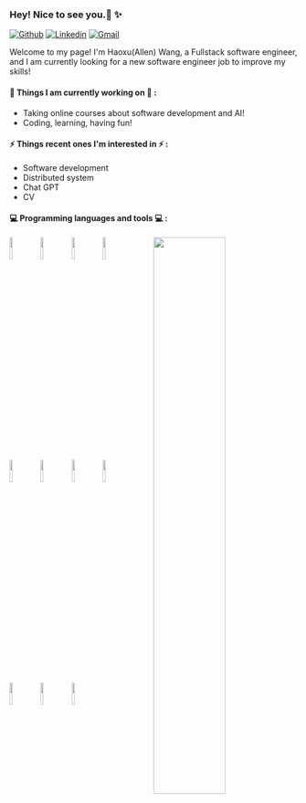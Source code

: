 ### Hey! Nice to see you.👋 ✨ 
 
 
[![Github](https://img.shields.io/badge/-Github-000?style=flat&logo=Github&logoColor=white)](https://github.com/WhhhhhhX)
[![Linkedin](https://img.shields.io/badge/-LinkedIn-blue?style=flat&logo=Linkedin&logoColor=white)](https://www.linkedin.com/in/hxwang618/)
[![Gmail](https://img.shields.io/badge/-Gmail-c14438?style=flat&logo=Gmail&logoColor=white)](haoxwang6@gmail.com)
 
Welcome to my page!
I'm Haoxu(Allen) Wang, a Fullstack software engineer, and I am currently looking for a new software engineer job to improve my skills!  
 

 
 
#### 🌱 Things I am currently working on 🌱 : 
- Taking online courses about software development and AI!
- Coding, learning, having fun!
 
 
#### ⚡ Things recent ones I'm interested in ⚡ : 
- Software development
- Distributed system
- Chat GPT
- CV

#### :computer: Programming languages and tools :computer: : 
<p>
<img width="50%" align="right" src="https://github-readme-stats.vercel.app/api?username=WhhhhhhX&show_icons=true&hide_border=true" />
<code><img width="10%" src="https://www.vectorlogo.zone/logos/java/java-horizontal.svg"></code>
<code><img width="10%" src="https://www.vectorlogo.zone/logos/python/python-ar21.svg"></code>
<code><img width="10%" src="https://www.vectorlogo.zone/logos/javascript/javascript-horizontal.svg"></code>
<code><img width="10%" src="https://www.vectorlogo.zone/logos/reactjs/reactjs-ar21.svg"></code>


<br />
<code><img width="10%" src="https://www.vectorlogo.zone/logos/git-scm/git-scm-ar21.svg"></code>
<code><img width="10%" src="https://www.vectorlogo.zone/logos/springio/springio-ar21.svg"></code>
<code><img width="10%" src="https://www.vectorlogo.zone/logos/nodejs/nodejs-horizontal.svg"></code>
<code><img width="10%" src="https://www.vectorlogo.zone/logos/mysql/mysql-official.svg"></code>

<br />
<code><img width="10%" src="https://www.vectorlogo.zone/logos/reactjs/reactjs-ar21.svg"></code>
<code><img width="10%" src="https://www.vectorlogo.zone/logos/w3_css/w3_css-ar21.svg"></code>
<code><img width="10%" src="https://www.vectorlogo.zone/logos/broccolijs/broccolijs-ar21.svg"></code>
</p>

